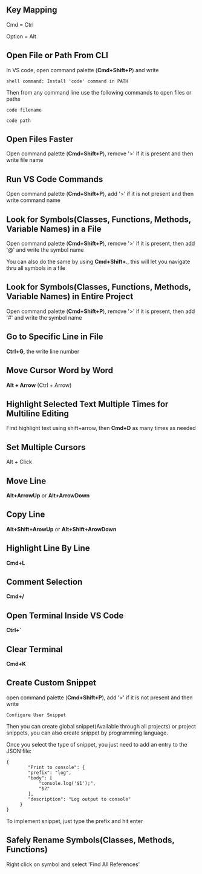 ## Key Mapping

Cmd = Ctrl

Option = Alt

## Open File or Path From CLI

In VS code, open command palette (**Cmd+Shift+P**) and write

`shell command: Install 'code' command in PATH`

Then from any command line use the following commands to open files or paths

`code filename`

`code path`

## Open Files Faster

Open command palette (**Cmd+Shift+P**), remove '>' if it is present and then write file name

## Run VS Code Commands

Open command palette (**Cmd+Shift+P**), add '>' if it is not present and then write command name

## Look for Symbols(Classes, Functions, Methods, Variable Names) in a File

Open command palette (**Cmd+Shift+P**), remove '>' if it is present, then add '@' and write the symbol name

You can also do the same by using **Cmd+Shift+**., this will let you navigate thru all symbols in a file

## Look for Symbols(Classes, Functions, Methods, Variable Names) in Entire Project

Open command palette (**Cmd+Shift+P**), remove '>' if it is present, then add '#' and write the symbol name

## Go to Specific Line in File

**Ctrl+G**, the write line number

## Move Cursor Word by Word

**Alt + Arrow** (Ctrl + Arrow)

## Highlight Selected Text Multiple Times for Multiline Editing

First highlight text using shift+arrow, then **Cmd+D** as many times as needed

## Set Multiple Cursors

Alt + Click

## Move Line

**Alt+ArrowUp** or **Alt+ArrowDown**

## Copy Line

**Alt+Shift+ArowUp** or **Alt+Shift+ArowDown**

## Highlight Line By Line

**Cmd+L**

## Comment Selection

**Cmd+/**

## Open Terminal Inside VS Code

**Ctrl+`**

## Clear Terminal

**Cmd+K**

## Create Custom Snippet

open command palette (**Cmd+Shift+P**), add '>' if it is not present and then write

`Configure User Snippet`

Then you can create global snippet(Available through all projects) or project snippets, you can also create snippet by programming language.

Once you select the type of snippet, you just need to add an entry to the JSON file:

```
{
    	"Print to console": {
	 	"prefix": "log",
	 	"body": [
	 		"console.log('$1');",
	 		"$2"
	 	],
	 	"description": "Log output to console"
	 }
}
```

To implement snippet, just type the prefix and hit enter

## Safely Rename Symbols(Classes, Methods, Functions)

Right click on symbol and select 'Find All References'
